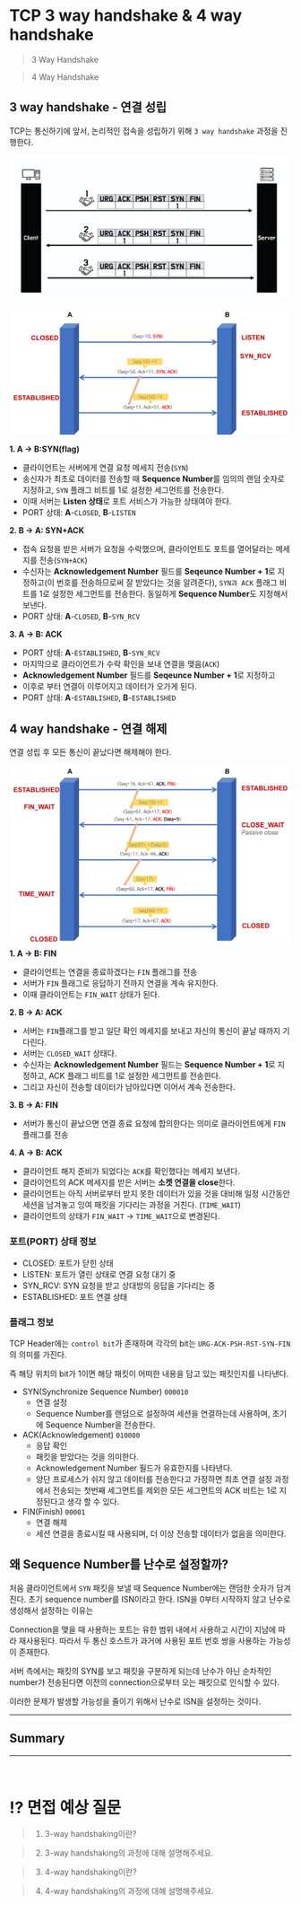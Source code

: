 # TCP 3 way handshake & 4 way handshake

> 3 Way Handshake

> 4 Way Handshake

## 3 way handshake - 연결 성립
TCP는 통신하기에 앞서, 논리적인 접속을 성립하기 위해 `3 way handshake` 과정을 진행한다. 

![3wayhandshake](img/TCP_3way_handshake/3wayhandshake1.png)

![3wayhandshake](img/TCP_3way_handshake/3wayhandshake2.png)

**1. A -> B:SYN(flag)**
- 클라이언트는 서버에게 연결 요청 메세지 전송(`SYN`)
- 송신자가 최초로 데이터를 전송할 때 **Sequence Number**를 임의의 랜덤 숫자로 지정하고, `SYN` 플래그 비트를 1로 설정한 세그먼트를 전송한다. 
- 이때 서버는 **Listen 상태**로 포트 서비스가 가능한 상태여야 한다.
- PORT 상태:  **A**-`CLOSED`, **B**-`LISTEN`

**2. B -> A: SYN+ACK**
- 접속 요청을 받은 서버가 요청을 수락했으며, 클라이언트도 포트를 열어달라는 메세지를 전송(`SYN+ACK`)
- 수신자는 **Acknowledgement Number** 필드를 **Seqeunce Number + 1**로 지정하고(이 번호를 전송하므로써 잘 받았다는 것을 알려준다), `SYN과 ACK` 플래그 비트를 1로 설정한 세그먼트를 전송한다. 동일하게 **Sequence Number**도 지정해서 보낸다. 
- PORT 상태: **A**-`CLOSED`, **B**-`SYN_RCV`

**3. A -> B: ACK**
- PORT 상태: **A**-`ESTABLISHED`, **B**-`SYN_RCV`
- 마지막으로 클라이언트가 수락 확인을 보내 연결을 맺음(`ACK`)
- **Acknowledgement Number** 필드를 **Seqeunce Number + 1**로 지정하고
- 이후로 부터 연결이 이루어지고 데이터가 오가게 된다.  
- PORT 상태: **A**-`ESTABLISHED`, **B**-`ESTABLISHED`

## 4 way handshake - 연결 해제
연결 성립 후 모든 통신이 끝났다면 해제해야 한다.

![4wayhandshake](img/TCP_3way_handshake/4wayhandshake.png)
**1. A -> B: FIN**
- 클라이언트는 연결을 종료하겠다는 `FIN` 플래그를 전송
- 서버가 `FIN` 플래그로 응답하기 전까지 연결을 계속 유지한다.
- 이때 클라이언트는 `FIN_WAIT` 상태가 된다.  

**2. B -> A: ACK**
- 서버는 `FIN`플래그를 받고 일단 확인 메세지를 보내고 자신의 통신이 끝날 때까지 기다린다. 
- 서버는 `CLOSED_WAIT` 상태다.
- 수신자는 **Acknowledgement Number** 필드는 **Sequence Number + 1**로 지정하고, ACK 플래그 비트를 1로 설정한 세그먼트를 전송한다. 
- 그리고 자신이 전송할 데이터가 남아있다면 이어서 계속 전송한다.

**3. B -> A: FIN**
- 서버가 통신이 끝났으면 연결 종료 요청에 합의한다는 의미로 클라이언트에게 `FIN` 플래그를 전송

**4. A -> B: ACK**
- 클라이언트 해지 준비가 되었다는 `ACK`를 확인했다는 메세지 보낸다. 
- 클라이언트의 ACK 메세지를 받은 서버는 **소켓 연결을 close**한다.
- 클라이언트는 아직 서버로부터 받지 못한 데이터가 있을 것을 대비해 일정 시간동안 세션을 남겨놓고 잉여 패킷을 기다리는 과정을 거친다. (`TIME_WAIT`)
- 클라이언트의 상태가 `FIN_WAIT` -> `TIME_WAIT`으로 변경된다. 


### 포트(PORT) 상태 정보
- CLOSED: 포트가 닫힌 상태
- LISTEN: 포트가 열린 상태로 연결 요청 대기 중
- SYN_RCV: SYN 요청을 받고 상대방의 응답을 기다리는 중
- ESTABLISHED: 포트 연결 상태

### 플래그 정보
TCP Header에는 `control bit`가 존재하며 각각의 bit는 `URG-ACK-PSH-RST-SYN-FIN`의 의미를 가진다. 

즉 해당 위치의 bit가 1이면 해당 패킷이 어떠한 내용을 담고 있는 패킷인지를 나타낸다.

- SYN(Synchronize Sequence Number) `000010`
    - 연결 설정
    - Sequence Number를 랜덤으로 설정하여 세션을 연결하는데 사용하며, 초기에 Sequence Number을 전송한다.
- ACK(Acknowledgement) `010000`
    - 응답 확인
    - 패킷을 받았다는 것을 의미한다. 
    - Acknowledgement Number 필드가 유효한지를 나타낸다.
    - 양단 프로세스가 쉬지 않고 데이터를 전송한다고 가정하면 최초 연결 설정 과정에서 전송되는 첫번째 세그먼트를 제외한 모든 세그먼트의 ACK 비트는 1로 지정된다고 생각 할 수 있다. 
- FIN(Finish) `00001` 
    - 연결 해제
    - 세션 연결을 종료시킬 때 사용되며, 더 이상 전송할 데이터가 없음을 의미한다. 

## 왜 Sequence Number를 난수로 설정할까?
처음 클라이언트에서 `SYN` 패킷을 보낼 때 Sequence Number에는 랜덤한 숫자가 담겨진다. 초기 sequence number를 ISN이라고 한다. ISN을 0부터 시작하지 않고 난수로 생성해서 설정하는 이유는 

Connection을 맺을 때 사용하는 포트는 유한 범위 내에서 사용하고 시간이 지남에 따라 재사용된다. 따라서 두 통신 호스트가 과거에 사용된 포트 번호 쌍을 사용하는 가능성이 존재한다.

서버 측에서는 패킷의 SYN를 보고 패킷을 구분하게 되는데 난수가 아닌 순차적인 number가 전송된다면 이전의 connection으로부터 오는 패킷으로 인식할 수 있다. 

이러한 문제가 발생할 가능성을 줄이기 위해서 난수로 ISN을 설정하는 것이다.

***

## Summary

***

<br>

# ⁉️ 면접 예상 질문

> 1.  3-way handshaking이란?

> 2. 3-way handshaking의 과정에 대해 설명해주세요.

> 3. 4-way handshaking이란?

> 4.  4-way handshaking의 과정에 대해 설명해주세요.